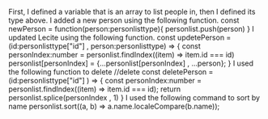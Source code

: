 First, I defined a variable that is an array to list people in, then I defined its type above.
I added a new person using the following function.
const newPerson = function(person:personlisttype){
    personlist.push(person)
}
I updated Lecite using the following function.
const updetePerson = (id:personlisttype["id"] , person:personlisttype) => {
    const personIndex:number = personlist.findIndex((item) => item.id === id) 
    personlist[personIndex] = {...personlist[personIndex] , ...person};
}
I used the following function to delete
//delete
const deletePerson = (id:personlisttype["id"] ) => {
    const personIndex:number = personlist.findIndex((item) => item.id === id);
    return personlist.splice(personIndex , 1)
}
I used the following command to sort by name
personlist.sort((a, b) => a.name.localeCompare(b.name));